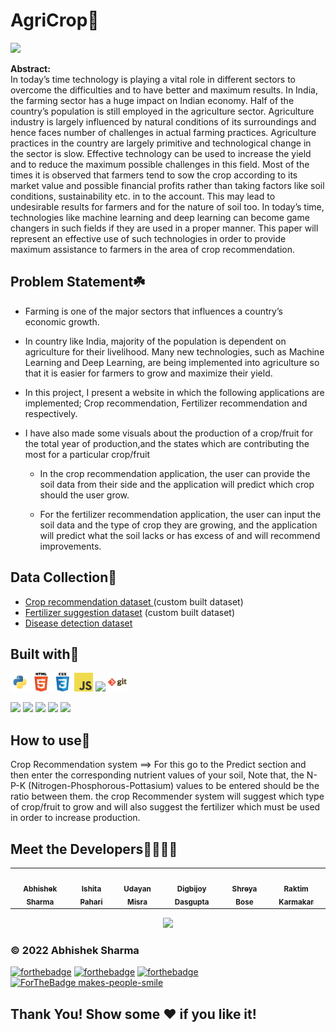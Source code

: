 # AgriCrop🌱

<img src="https://github.com/abhisheks008/agricrop/blob/main/static/images/agricrop%20(1).png">

**Abstract:**</br>
In today’s time technology is playing a vital role
in different sectors to overcome the difficulties and to have
better and maximum results. In India, the farming sector has a
huge impact on Indian economy. Half of the country’s
population is still employed in the agriculture sector.
Agriculture industry is largely influenced by natural
conditions of its surroundings and hence faces number of
challenges in actual farming practices. Agriculture practices in
the country are largely primitive and technological change in
the sector is slow. Effective technology can be used to increase
the yield and to reduce the maximum possible challenges in
this field. Most of the times it is observed that farmers tend to
sow the crop according to its market value and possible
financial profits rather than taking factors like soil conditions,
sustainability etc. in to the account. This may lead to
undesirable results for farmers and for the nature of soil too.
In today’s time, technologies like machine learning and deep
learning can become game changers in such fields if they are
used in a proper manner. This paper will represent an effective
use of such technologies in order to provide maximum
assistance to farmers in the area of crop recommendation.


## Problem Statement☘️
- Farming is one of the major sectors that influences a country’s economic growth. 

- In country like India, majority of the population is dependent on agriculture for their livelihood. Many new technologies, such as Machine Learning and Deep Learning, are being implemented into agriculture so that it is easier for farmers to grow and maximize their yield. 

- In this project, I present a website in which the following applications are implemented; Crop recommendation, Fertilizer recommendation and respectively.

- I have also made some visuals about the production of a crop/fruit for the total year of production,and the states which are contributing the most for a particular crop/fruit 

    - In the crop recommendation application, the user can provide the soil data from their side and the application will predict which crop should the user grow. 
    
    - For the fertilizer recommendation application, the user can input the soil data and the type of crop they are growing, and the application will predict what the soil lacks or has excess of and will recommend improvements. 
    
    
## Data Collection🌿
- [Crop recommendation dataset ](https://www.kaggle.com/atharvaingle/crop-recommendation-dataset) (custom built dataset)
- [Fertilizer suggestion dataset](https://github.com/Gladiator07/Harvestify/blob/master/Data-processed/fertilizer.csv) (custom built dataset)
- [Disease detection dataset](https://www.kaggle.com/vipoooool/new-plant-diseases-dataset)


## Built with🌴
<code><img height="30" src="https://raw.githubusercontent.com/github/explore/80688e429a7d4ef2fca1e82350fe8e3517d3494d/topics/python/python.png"></code>
<code><img height="30" src="https://raw.githubusercontent.com/github/explore/80688e429a7d4ef2fca1e82350fe8e3517d3494d/topics/html/html.png"></code>
<code><img height="30" src="https://raw.githubusercontent.com/github/explore/80688e429a7d4ef2fca1e82350fe8e3517d3494d/topics/css/css.png"></code>
<code><img height="30" src="https://raw.githubusercontent.com/github/explore/80688e429a7d4ef2fca1e82350fe8e3517d3494d/topics/javascript/javascript.png"></code>
<code><img height="30" src="https://github.com/tomchen/stack-icons/raw/master/logos/bootstrap.svg"></code>
<code><img height="30" src="https://raw.githubusercontent.com/github/explore/80688e429a7d4ef2fca1e82350fe8e3517d3494d/topics/git/git.png"></code>


<code><img height="30" src="https://raw.githubusercontent.com/numpy/numpy/7e7f4adab814b223f7f917369a72757cd28b10cb/branding/icons/numpylogo.svg"></code>
<code><img height="30" src="https://raw.githubusercontent.com/pandas-dev/pandas/761bceb77d44aa63b71dda43ca46e8fd4b9d7422/web/pandas/static/img/pandas.svg"></code>
<code><img height="30" src="https://matplotlib.org/_static/logo2.svg"></code>
<code><img height="30" src="https://upload.wikimedia.org/wikipedia/commons/thumb/0/05/Scikit_learn_logo_small.svg/1280px-Scikit_learn_logo_small.svg.png"></code>
<code><img height="30" src="https://raw.githubusercontent.com/pytorch/pytorch/39fa0b5d0a3b966a50dcd90b26e6c36942705d6d/docs/source/_static/img/pytorch-logo-dark.svg"></code>

## How to use🍃
Crop Recommendation system ==> For this go to the Predict section and then enter the corresponding nutrient values of your soil, Note that, the N-P-K (Nitrogen-Phosphorous-Pottasium) values to be entered should be the ratio between them.
the crop Recommender system will suggest which type of crop/fruit to grow and will also suggest the fertilizer which must be used in order to increase production.


<h2> Meet the Developers👩‍💻👨‍💻</h3>
  <table align = 'center'>
  <tr>
<td align="center"><a href="https://github.com/abhisheks008"><img src="https://avatars.githubusercontent.com/u/68724349?v=4" width="80px;" alt=""/><br /><sub><b>Abhishek Sharma</b></sub></a></td>
<td align="center"><a href="https://github.com/Ishita-2001"><img src="https://avatars.githubusercontent.com/u/85105978?v=4" width="80px;" alt=""/><br /><sub><b> Ishita Pahari</b></sub></a></td>
<td align="center"><a href="https://github.com/UdayanMisra2000"><img src="https://avatars.githubusercontent.com/u/83898487?v=4" width="80px;" alt=""/><br /><sub><b>Udayan Misra</b></sub></a></td>
<td align="center"><a href="https://github.com/Digbijoy08"><img src="https://avatars.githubusercontent.com/u/83782347?v=4" width="80px;" alt=""/><br /><sub><b>Digbijoy Dasgupta</b></sub></a></td>
<td align="center"><a href="https://github.com/Shreya0011"><img src="https://avatars.githubusercontent.com/u/87656303?v=4" width="80px;" alt=""/><br /><sub><b>Shreya Bose</b></sub></a></td>
<td align="center"><a href="https://github.com/Raktim1246"><img src="https://avatars.githubusercontent.com/u/75154706?v=4" width="80px;" alt=""/><br /><sub><b>Raktim Karmakar</b></sub></a></td>   

  </tr>
</table>
</p>
  
<p align = 'center'><img src= 'https://capsule-render.vercel.app/api?type=rect&color=gradient&height=2.5'/></p>

### © 2022 Abhishek Sharma
[![forthebadge](https://forthebadge.com/images/badges/built-with-love.svg)](https://forthebadge.com) [![forthebadge](https://forthebadge.com/images/badges/built-by-developers.svg)](https://forthebadge.com) [![forthebadge](https://forthebadge.com/images/badges/built-with-swag.svg)](https://forthebadge.com)  [![ForTheBadge makes-people-smile](http://ForTheBadge.com/images/badges/makes-people-smile.svg)](http://ForTheBadge.com)

## Thank You! Show some :heart: if you like it!





